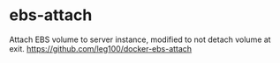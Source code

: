 # ebs-attach
Attach EBS volume to server instance, modified to not detach volume at exit.
https://github.com/leg100/docker-ebs-attach

